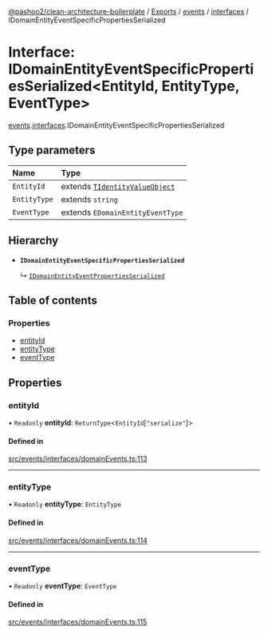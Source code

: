 [@pashoo2/clean-architecture-boilerplate](../README.md) / [Exports](../modules.md) / [events](../modules/events.md) / [interfaces](../modules/events.interfaces.md) / IDomainEntityEventSpecificPropertiesSerialized

# Interface: IDomainEntityEventSpecificPropertiesSerialized<EntityId, EntityType, EventType\>

[events](../modules/events.md).[interfaces](../modules/events.interfaces.md).IDomainEntityEventSpecificPropertiesSerialized

## Type parameters

| Name | Type |
| :------ | :------ |
| `EntityId` | extends [`TIdentityValueObject`](../modules/valueobject.interfaces.md#tidentityvalueobject) |
| `EntityType` | extends `string` |
| `EventType` | extends `EDomainEntityEventType` |

## Hierarchy

- **`IDomainEntityEventSpecificPropertiesSerialized`**

  ↳ [`IDomainEntityEventPropertiesSerialized`](events.interfaces.idomainentityeventpropertiesserialized.md)

## Table of contents

### Properties

- [entityId](events.interfaces.idomainentityeventspecificpropertiesserialized.md#entityid)
- [entityType](events.interfaces.idomainentityeventspecificpropertiesserialized.md#entitytype)
- [eventType](events.interfaces.idomainentityeventspecificpropertiesserialized.md#eventtype)

## Properties

### entityId

• `Readonly` **entityId**: `ReturnType`<`EntityId`[``"serialize"``]\>

#### Defined in

[src/events/interfaces/domainEvents.ts:113](https://github.com/pashoo2/clean-architecture-boilerplate/blob/e54a93c/src/events/interfaces/domainEvents.ts#L113)

___

### entityType

• `Readonly` **entityType**: `EntityType`

#### Defined in

[src/events/interfaces/domainEvents.ts:114](https://github.com/pashoo2/clean-architecture-boilerplate/blob/e54a93c/src/events/interfaces/domainEvents.ts#L114)

___

### eventType

• `Readonly` **eventType**: `EventType`

#### Defined in

[src/events/interfaces/domainEvents.ts:115](https://github.com/pashoo2/clean-architecture-boilerplate/blob/e54a93c/src/events/interfaces/domainEvents.ts#L115)
